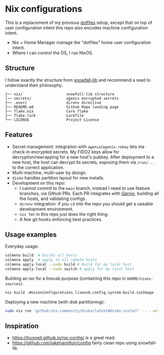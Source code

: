 # Nix configurations

This is a replacement of my previous [dotfiles](https://github.com/nicdumz/dotfiles) setup, except
that on top of user configuration intent this repo also encodes machine configuration intent.

- Nix + Home Manager manage the "dotfiles" home user configuration intent.
- Where I can control the OS, I run NixOS.

## Structure

I follow exactly the structure from [snowfall-lib](https://snowfall.org/guides/lib/quickstart/) and
recommend a read to understand their philosophy.

```
├── nix/                    snowfall-lib structure
│── secrets/                agenix encrypted secrets
├── .envrc                  direnv directive
├── README.md               Github Repo landing page
├── flake.nix               Core flake
├── flake.lock              Lockfile
└── LICENSE                 Project License
```

## Features

- Secret management: integration with `agenix`/`agenix-rekey` lets me check-in encrypted secrets. My FIDO2 keys allow for decryption/rewrapping for a new host's pubkey. After deployment to a new host, the host can decrypt its secrets, exposing them via `/run/...` to the correct application.
- Multi-machine, multi-user by design.
- `disko` handles partition layout for new installs.
- Development on this repo:
  - I cannot commit to the `main` branch, instead I need to use feature branches, via Github PRs.
    Each PR integrates with [Garnix](https://garnix.io/), building all the hosts, and validating configs.
  - `direnv` integration: if you `cd` into the repo you should get a useable development environment.
  - `nix fmt` in this repo just does the right thing.
  - A few git hooks enforcing best practices.

## Usage examples

Everyday usage:

```sh
colmena build  # builds all hosts
colmena apply  # apply to all remote hosts
colmena apply-local --sudo build # build for my local host
colmena apply-local --sudo switch # apply for my local host
```

Building an iso for a liveusb purpose (containing this repo in `$HOME/nixos-sources`):

```sh
nix build .#nixosConfigurations.liveusb.config.system.build.isoImage
```

Deploying a new machine (with disk partitioning):

```sh
sudo nix run 'github:nix-community/disko/latest#disko-install' -- --write-efi-boot-entries --flake '.#bistannix' --disk main /dev/sda
```

## Inspiration

- https://truxnell.github.io/nix-config/ is a great read.
- https://github.com/jakehamilton/config fairly clean repo using snowfall-lib.
